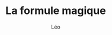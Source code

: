 ---
layout: post
title: "La formule magique"
description: "542 est égal à 11"
tags: powershell challenges
author: "Léo"
thumbnailColor: "#7C238C"
icon: 🎩
---